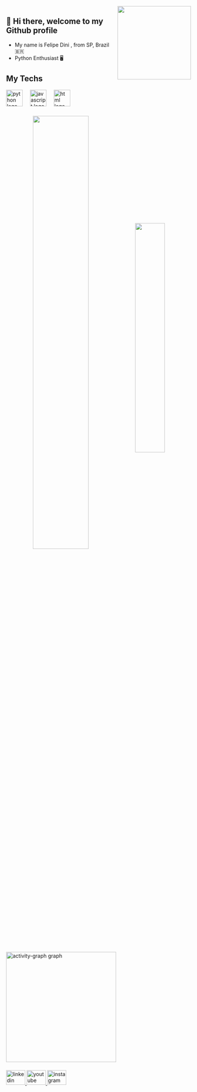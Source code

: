<img align='right' src='https://user-images.githubusercontent.com/5713670/87202985-820dcb80-c2b6-11ea-9f56-7ec461c497c3.gif' width='200'>


## 👋 Hi there, welcome to my Github profile

- My name is Felipe  Dini , from SP, Brazil 🇧🇷
- Python Enthusiast 🖥️
  
## My Techs
<div align="left">
  <img src="https://skillicons.dev/icons?i=python" height="45" alt="python logo"  />
  <img width="12" />
  <img src="https://skillicons.dev/icons?i=javascript" height="45" alt="javascript logo"  />
  <img width="12" />
  <img src="https://skillicons.dev/icons?i=html" height="45" alt="html logo"  />
  <img width="12" />

###
<div  align="center" style="margin-bottom:100px">
<img width=55% align="center"  src="https://github-readme-streak-stats.herokuapp.com?user=felipedini&theme=radical&mode=weekly" />
<img width=40% align="center" src="https://github-readme-stats-git-main-rafaelalexandrino.vercel.app/api/top-langs/?username=felipedini&show_icons=true&theme=radical&layout=compact" />
 </div>

 &nbsp;
 &nbsp;
<div align="left">
  <img src="https://github-readme-activity-graph.vercel.app/graph?username=felipedini&radius=16&theme=gruvbox&area=true&order=5&hide_title=false&hide_border=true" height="300" alt="activity-graph graph"  />
</div>

###

<div align="left">
  <a href="https://www.linkedin.com/in/felipe-dini-8a357b169/" target="_blank">
    <img src="https://raw.githubusercontent.com/maurodesouza/profile-readme-generator/master/src/assets/icons/social/linkedin/default.svg" width="52" height="40" alt="linkedin logo"  />
  </a>
  <a href="https://www.youtube.com/@visioninsideoficial" target="_blank">
    <img src="https://raw.githubusercontent.com/maurodesouza/profile-readme-generator/master/src/assets/icons/social/youtube/default.svg" width="52" height="40" alt="youtube logo"  />
  </a>
  <a href="https://instagram.com/felipehenrydini" target="_blank">
    <img src="https://raw.githubusercontent.com/maurodesouza/profile-readme-generator/master/src/assets/icons/social/instagram/default.svg" width="52" height="40" alt="instagram logo"  />
  </a>
</div>

###

###
